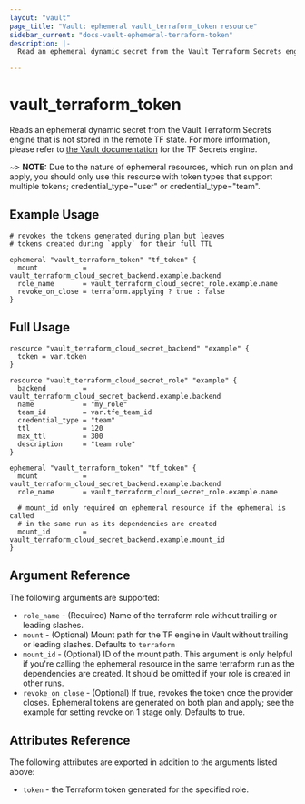 ```yaml
---
layout: "vault"
page_title: "Vault: ephemeral vault_terraform_token resource"
sidebar_current: "docs-vault-ephemeral-terraform-token"
description: |-
  Read an ephemeral dynamic secret from the Vault Terraform Secrets engine 

---
```


# vault\_terraform\_token

Reads an ephemeral dynamic secret from the Vault Terraform Secrets engine that is not stored in the remote TF state.
For more information, please refer to [the Vault documentation](https://developer.hashicorp.com/vault/docs/secrets/terraform)
for the TF Secrets engine.

~> **NOTE:** Due to the nature of ephemeral resources, which run on plan and apply, you should only use this resource with
token types that support multiple tokens; credential_type="user" or credential_type="team".

## Example Usage

```hcl
# revokes the tokens generated during plan but leaves 
# tokens created during `apply` for their full TTL

ephemeral "vault_terraform_token" "tf_token" {
  mount           = vault_terraform_cloud_secret_backend.example.backend
  role_name       = vault_terraform_cloud_secret_role.example.name
  revoke_on_close = terraform.applying ? true : false
}
```

## Full Usage

```hcl
resource "vault_terraform_cloud_secret_backend" "example" {
  token = var.token
}

resource "vault_terraform_cloud_secret_role" "example" {
  backend         = vault_terraform_cloud_secret_backend.example.backend
  name            = "my_role"
  team_id         = var.tfe_team_id
  credential_type = "team"
  ttl             = 120
  max_ttl         = 300
  description     = "team role"
}

ephemeral "vault_terraform_token" "tf_token" {
  mount           = vault_terraform_cloud_secret_backend.example.backend
  role_name       = vault_terraform_cloud_secret_role.example.name

  # mount_id only required on ephemeral resource if the ephemeral is called 
  # in the same run as its dependencies are created
  mount_id        = vault_terraform_cloud_secret_backend.example.mount_id
}
```

## Argument Reference

The following arguments are supported:

* `role_name` - (Required) Name of the terraform role without trailing or leading slashes.
* `mount` - (Optional) Mount path for the TF engine in Vault without trailing or leading slashes. Defaults to `terraform`
* `mount_id` - (Optional) ID of the mount path. This argument is only helpful if you're calling the ephemeral resource
in the same terraform run as the dependencies are created. It should be omitted if your role is created in other runs.
* `revoke_on_close` - (Optional) If true, revokes the token once the provider closes. Ephemeral
tokens are generated on both plan and apply; see the example for setting revoke on 1 stage only. Defaults to true.


## Attributes Reference

The following attributes are exported in addition to the arguments listed above:

* `token` - the Terraform token generated for the specified role.
